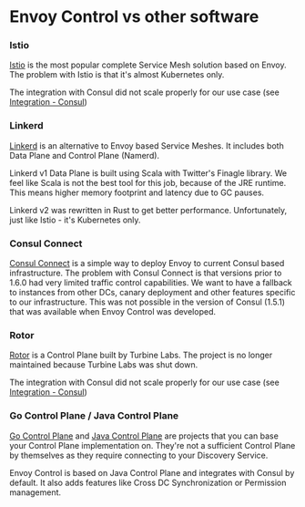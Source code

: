 # Envoy Control vs other software

### Istio
[Istio](https://istio.io/) is the most popular complete Service Mesh solution based on Envoy.
The problem with Istio is that it's almost Kubernetes only.

The integration with Consul did not scale properly for our use case (see [Integration - Consul](integrations/consul.md)) 

### Linkerd
[Linkerd](https://linkerd.io/) is an alternative to Envoy based Service Meshes. It includes both Data Plane and
Control Plane (Namerd).

Linkerd v1 Data Plane is built using Scala with Twitter's Finagle library. We feel like Scala is not the best tool for
this job, because of the JRE runtime. This means higher memory footprint and latency due to GC pauses.

Linkerd v2 was rewritten in Rust to get better performance. Unfortunately, just like Istio - it's Kubernetes only.

### Consul Connect
[Consul Connect](https://www.consul.io/docs/connect) is a simple way to deploy Envoy to current
Consul based infrastructure.
The problem with Consul Connect is that versions prior to 1.6.0 had very limited traffic control capabilities.
We want to have a fallback to instances from other DCs, canary deployment and other features specific to our
infrastructure. This was not possible in the version of Consul (1.5.1) that was available when Envoy Control was developed.

### Rotor
[Rotor](https://github.com/turbinelabs/rotor) is a Control Plane built by Turbine Labs.
The project is no longer maintained because Turbine Labs was shut down.

The integration with Consul did not scale properly for our use case (see [Integration - Consul](integrations/consul.md))

### Go Control Plane / Java Control Plane
[Go Control Plane](https://github.com/envoyproxy/go-control-plane) and
[Java Control Plane](https://github.com/envoyproxy/java-control-plane) are projects that you can base your
Control Plane implementation on. They're not a sufficient Control Plane by themselves as they require connecting to your
Discovery Service.

Envoy Control is based on Java Control Plane and integrates with Consul by default. It also adds features like
Cross DC Synchronization or Permission management.

